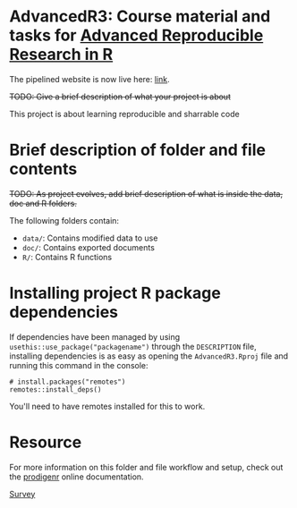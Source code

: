 
# AdvancedR3: Course material and tasks for [Advanced Reproducible Research in R](https://ddeacademy.dk/events/course/advanced-course-on-reproducible-research-in-radvanced-course-on/)

The pipelined website is now live here: [link](https://agdamsbo.github.io/advanced-r3/).


~~TODO: Give a brief description of what your project is about~~

This project is about learning reproducible and sharrable code

# Brief description of folder and file contents

~~TODO: As project evolves, add brief description of what is inside the
data, doc and R folders.~~

The following folders contain:

-   `data/`: Contains modified data to use
-   `doc/`: Contains exported documents
-   `R/`: Contains R functions

# Installing project R package dependencies

If dependencies have been managed by using
`usethis::use_package("packagename")` through the `DESCRIPTION` file,
installing dependencies is as easy as opening the `AdvancedR3.Rproj`
file and running this command in the console:

```         
# install.packages("remotes")
remotes::install_deps()
```

You'll need to have remotes installed for this to work.

# Resource

For more information on this folder and file workflow and setup, check
out the [prodigenr](https://rostools.github.io/prodigenr) online
documentation.

[Survey](https://docs.google.com/forms/d/e/1FAIpQLScTbsxHSLrQxn38KS7kCklurFrccN8g3kVdm6WTSxEiIBypWg/viewform?usp=sf_link)
